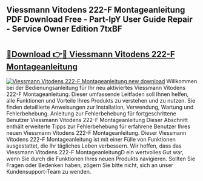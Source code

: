 ## Viessmann Vitodens 222-F Montageanleitung PDF Download Free - Part-lpY User Guide Repair - Service Owner Edition 7txBF

# <h2><a href="http://df6nq3h.blite.top/?on=Viessmann+Vitodens+222-F+Montageanleitung">🔗Download 👉🔴 Viessmann Vitodens 222-F Montageanleitung</a></h2>

[![Viessmann Vitodens 222-F Montageanleitung new download](https://i.imgur.com/lujVjoI.png)](http://df6nq3h.blite.top/?on=Viessmann+Vitodens+222-F+Montageanleitung)
Willkommen bei der Bedienungsanleitung für Ihr neu aktiviertes Viessmann Vitodens 222-F Montageanleitung. Dieser umfassende Leitfaden soll Ihnen helfen, alle Funktionen und Vorteile Ihres Produkts zu verstehen und zu nutzen. Sie finden detaillierte Anweisungen zur Installation, Verwendung, Wartung und Fehlerbehebung. Anleitung zur Fehlerbehebung für fortgeschrittene Benutzer Viessmann Vitodens 222-F Montageanleitung Dieser Abschnitt enthält erweiterte Tipps zur Fehlerbehebung für erfahrene Benutzer Ihres neuen Viessmann Vitodens 222-F Montageanleitung. Dieser Viessmann Vitodens 222-F Montageanleitung ist mit einer Fülle von Funktionen ausgestattet, die Ihr tägliches Leben verbessern. Wir hoffen, dass das Viessmann Vitodens 222-F MontageanleitungD ein wertvolles Gut war, wenn Sie durch die Funktionen Ihres neuen Produkts navigieren. Sollten Sie Fragen oder Bedenken haben, zögern Sie bitte nicht, sich an unser Kundensupport-Team zu wenden.
